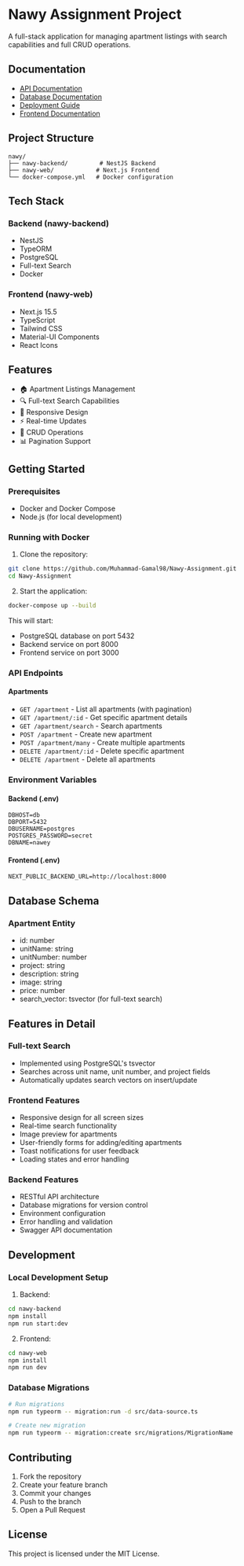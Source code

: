 # Nawy Assignment Project

A full-stack application for managing apartment listings with search capabilities and full CRUD operations.

## Documentation

- [API Documentation](docs/API.md)
- [Database Documentation](docs/DATABASE.md)
- [Deployment Guide](docs/DEPLOYMENT.md)
- [Frontend Documentation](docs/FRONTEND.md)

## Project Structure

```
nawy/
├── nawy-backend/         # NestJS Backend
├── nawy-web/            # Next.js Frontend
└── docker-compose.yml   # Docker configuration
```

## Tech Stack

### Backend (nawy-backend)

- NestJS
- TypeORM
- PostgreSQL
- Full-text Search
- Docker

### Frontend (nawy-web)

- Next.js 15.5
- TypeScript
- Tailwind CSS
- Material-UI Components
- React Icons

## Features

- 🏠 Apartment Listings Management
- 🔍 Full-text Search Capabilities
- 📱 Responsive Design
- ⚡ Real-time Updates
- 🔄 CRUD Operations
- 📊 Pagination Support

## Getting Started

### Prerequisites

- Docker and Docker Compose
- Node.js (for local development)

### Running with Docker

1. Clone the repository:

```bash
git clone https://github.com/Muhammad-Gamal98/Nawy-Assignment.git
cd Nawy-Assignment
```

2. Start the application:

```bash
docker-compose up --build
```

This will start:

- PostgreSQL database on port 5432
- Backend service on port 8000
- Frontend service on port 3000

### API Endpoints

#### Apartments

- `GET /apartment` - List all apartments (with pagination)
- `GET /apartment/:id` - Get specific apartment details
- `GET /apartment/search` - Search apartments
- `POST /apartment` - Create new apartment
- `POST /apartment/many` - Create multiple apartments
- `DELETE /apartment/:id` - Delete specific apartment
- `DELETE /apartment` - Delete all apartments

### Environment Variables

#### Backend (.env)

```env
DBHOST=db
DBPORT=5432
DBUSERNAME=postgres
POSTGRES_PASSWORD=secret
DBNAME=nawey
```

#### Frontend (.env)

```env
NEXT_PUBLIC_BACKEND_URL=http://localhost:8000
```

## Database Schema

### Apartment Entity

- id: number
- unitName: string
- unitNumber: number
- project: string
- description: string
- image: string
- price: number
- search_vector: tsvector (for full-text search)

## Features in Detail

### Full-text Search

- Implemented using PostgreSQL's tsvector
- Searches across unit name, unit number, and project fields
- Automatically updates search vectors on insert/update

### Frontend Features

- Responsive design for all screen sizes
- Real-time search functionality
- Image preview for apartments
- User-friendly forms for adding/editing apartments
- Toast notifications for user feedback
- Loading states and error handling

### Backend Features

- RESTful API architecture
- Database migrations for version control
- Environment configuration
- Error handling and validation
- Swagger API documentation

## Development

### Local Development Setup

1. Backend:

```bash
cd nawy-backend
npm install
npm run start:dev
```

2. Frontend:

```bash
cd nawy-web
npm install
npm run dev
```

### Database Migrations

```bash
# Run migrations
npm run typeorm -- migration:run -d src/data-source.ts

# Create new migration
npm run typeorm -- migration:create src/migrations/MigrationName
```

## Contributing

1. Fork the repository
2. Create your feature branch
3. Commit your changes
4. Push to the branch
5. Open a Pull Request

## License

This project is licensed under the MIT License.
